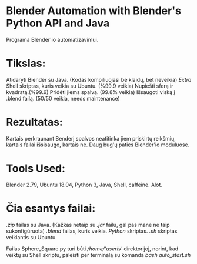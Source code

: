 # Blender Automation with Blender's Python API and Java
Programa  Blender'io automatizavimui.
# Tikslas:
Atidaryti Blender su Java. (Kodas kompiliuojasi be klaidų, bet neveikia)
*Extra* Shell skriptas, kuris veikia su Ubuntu. (%99.9 veikia)
Nupiešti sferą ir kvadratą.(%99.9)
Pridėti jiems spalvą. (99.8% veikia)
Išsaugoti viską į .blend failą. (50/50 veikia, needs maintenance)
# Rezultatas:
Kartais perkraunant Benderį spalvos neatitinka jiem priskirtų reikšmių, kartais failai išsisaugo, kartais ne.
Daug bug'ų paties Blender'io moduluose.
# Tools Used:
Blender 2.79, Ubuntu 18.04, Python 3, Java, Shell, caffeine. Alot.
# Čia esantys failai:
*.zip* failas su Java. (Kažkas netaip su *.jar* failu, gal pas mane ne taip sukonfigūruota)
*.blend* failas, kuris veikia.
*Python* skriptas.
*.sh* skriptas veikiantis su Ubuntu.

 Failas Sphere_Square.py turi būti */home/'useris'* direktorijoj, norint, kad veiktų su Shell skriptu,
 paleisti per terminalą su komanda *bash auto_start.sh* 


